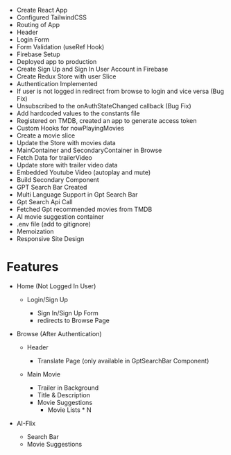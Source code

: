 - Create React App
- Configured TailwindCSS
- Routing of App
- Header
- Login Form
- Form Validation (useRef Hook)
- Firebase Setup
- Deployed app to production
- Create Sign Up and Sign In User Account in Firebase
- Create Redux Store with user Slice
- Authentication Implemented
- If user is not logged in redirect from browse to login and vice versa (Bug Fix)
- Unsubscribed to the onAuthStateChanged callback (Bug Fix)
- Add hardcoded values to the constants file
- Registered on TMDB, created an app to generate access token
- Custom Hooks for nowPlayingMovies
- Create a movie slice
- Update the Store with movies data
- MainContainer and SecondaryContainer in Browse
- Fetch Data for trailerVideo
- Update store with trailer video data
- Embedded Youtube Video (autoplay and mute)
- Build Secondary Component
- GPT Search Bar Created
- Multi Language Support in Gpt Search Bar
- Gpt Search Api Call
- Fetched Gpt recommended movies from TMDB
- AI movie suggestion container
- .env file (add to gitignore)
- Memoization
- Responsive Site Design

# Features

- Home (Not Logged In User)

  - Login/Sign Up

    - Sign In/Sign Up Form
    - redirects to Browse Page

- Browse (After Authentication)

  - Header

    - Translate Page (only available in GptSearchBar Component)

  - Main Movie

    - Trailer in Background
    - Title & Description
    - Movie Suggestions
      - Movie Lists \* N

- AI-Flix

  - Search Bar
  - Movie Suggestions
